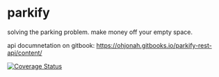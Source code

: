 # parkify
solving the parking problem. make money off your empty space.

api documnetation on gitbook:
https://ohjonah.gitbooks.io/parkify-rest-api/content/

[![Coverage Status](https://coveralls.io/repos/github/nickjaz/parkify/badge.svg?branch=staging)](https://coveralls.io/github/nickjaz/parkify?branch=staging)
